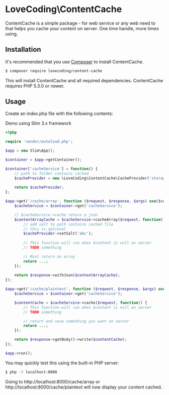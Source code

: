 # LoveCoding\ContentCache

ContentCache is a simple package - for web service or any web need to that helps you cache your content on server. One time handle, more times using.

## Installation

It's recommended that you use [Composer](https://getcomposer.org/) to install ContentCache.

```bash
$ composer require lovecoding/content-cache
```

This will install ContentCache and all required dependencies. ContentCache requires PHP 5.3.0 or newer.

## Usage

Create an index.php file with the following contents:

Demo using Slim 3.x framework
```php
<?php

require 'vendor/autoload.php';

$app = new Slim\App();

$container = $app->getContainer();

$container['cacheService'] = function() {
    // path to folder contains cached
    $cacheProvider = new \LoveCoding\ContentCache\CacheProvider('storage/cache');
    
    return $cacheProvider;
};

$app->get('/cache/array', function ($request, $response, $args) use($container) {
    $cacheService = $container->get('cacheService');

    // $cacheService->cache return a json
    $contentArrayCache = $cacheService->cacheArray($request, function() {
        // add salt to path contains cached file
        // this is optional
        $cacheProvider->setSalt('abc');
    
        // This function will run when $content is null on server
        // TODO something

        // Must return an array
        return ...;
    });
    
    return $response->withJson($contentArrayCache);
});

$app->get('/cache/plaintext', function ($request, $response, $args) use($container) {
    $cacheService = $container->get('cacheService');

    $contentCache = $cacheService->cache($request, function() {
        // This function will run when $content is null on server
        // TODO something

        // return and save something you want on server
        return ...;
    });

    return $response->getBody()->write($contentCache);
});

$app->run();
```

You may quickly test this using the built-in PHP server:
```bash
$ php -S localhost:8000
```

Going to http://localhost:8000/cache/array or http://localhost:8000/cache/plaintext will now display your content cached.

